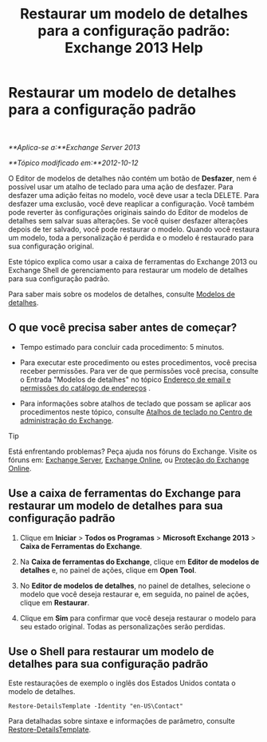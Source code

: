﻿---
title: 'Restaurar um modelo de detalhes para a configuração padrão: Exchange 2013 Help'
TOCTitle: Restaurar um modelo de detalhes para a configuração padrão
ms:assetid: 84c5f49b-614d-4f0e-8701-0979a2eb90bf
ms:mtpsurl: https://technet.microsoft.com/pt-br/library/Bb232102(v=EXCHG.150)
ms:contentKeyID: 50486021
ms.date: 05/22/2018
mtps_version: v=EXCHG.150
ms.translationtype: MT
---

# Restaurar um modelo de detalhes para a configuração padrão

 

_**Aplica-se a:**Exchange Server 2013_

_**Tópico modificado em:**2012-10-12_

O Editor de modelos de detalhes não contém um botão de **Desfazer**, nem é possível usar um atalho de teclado para uma ação de desfazer. Para desfazer uma adição feitas no modelo, você deve usar a tecla DELETE. Para desfazer uma exclusão, você deve reaplicar a configuração. Você também pode reverter às configurações originais saindo do Editor de modelos de detalhes sem salvar suas alterações. Se você quiser desfazer alterações depois de ter salvado, você pode restaurar o modelo. Quando você restaura um modelo, toda a personalização é perdida e o modelo é restaurado para sua configuração original.

Este tópico explica como usar a caixa de ferramentas do Exchange 2013 ou Exchange Shell de gerenciamento para restaurar um modelo de detalhes para sua configuração padrão.

Para saber mais sobre os modelos de detalhes, consulte [Modelos de detalhes](details-templates-exchange-2013-help.md).

## O que você precisa saber antes de começar?

  - Tempo estimado para concluir cada procedimento: 5 minutos.

  - Para executar este procedimento ou estes procedimentos, você precisa receber permissões. Para ver de que permissões você precisa, consulte o Entrada "Modelos de detalhes" no tópico [Endereço de email e permissões do catálogo de endereços](email-address-and-address-book-permissions-exchange-2013-help.md) .

  - Para informações sobre atalhos de teclado que possam se aplicar aos procedimentos neste tópico, consulte [Atalhos de teclado no Centro de administração do Exchange](keyboard-shortcuts-in-the-exchange-admin-center-exchange-online-protection-help.md).


> [!TIP]
> Está enfrentando problemas? Peça ajuda nos fóruns do Exchange. Visite os fóruns em: <A href="https://go.microsoft.com/fwlink/p/?linkid=60612">Exchange Server</A>, <A href="https://go.microsoft.com/fwlink/p/?linkid=267542">Exchange Online</A>, ou <A href="https://go.microsoft.com/fwlink/p/?linkid=285351">Proteção do Exchange Online</A>.



## Use a caixa de ferramentas do Exchange para restaurar um modelo de detalhes para sua configuração padrão

1.  Clique em **Iniciar** \> **Todos os Programas** \> **Microsoft Exchange 2013** \> **Caixa de Ferramentas do Exchange**.

2.  Na **Caixa de ferramentas do Exchange**, clique em **Editor de modelos de detalhes** e, no painel de ações, clique em **Open Tool**.

3.  No **Editor de modelos de detalhes**, no painel de detalhes, selecione o modelo que você deseja restaurar e, em seguida, no painel de ações, clique em **Restaurar**.

4.  Clique em **Sim** para confirmar que você deseja restaurar o modelo para seu estado original. Todas as personalizações serão perdidas.

## Use o Shell para restaurar um modelo de detalhes para sua configuração padrão

Este restaurações de exemplo o inglês dos Estados Unidos contata o modelo de detalhes.

    Restore-DetailsTemplate -Identity "en-US\Contact"

Para detalhadas sobre sintaxe e informações de parâmetro, consulte [Restore-DetailsTemplate](https://technet.microsoft.com/pt-br/library/bb125188\(v=exchg.150\)).

